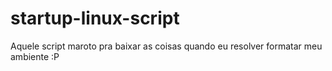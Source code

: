 # startup-linux-script

Aquele script maroto pra baixar as coisas quando eu resolver formatar meu ambiente :P
